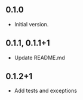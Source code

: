 ## 0.1.0

- Initial version.

## 0.1.1, 0.1.1+1

- Update README.md

## 0.1.2+1

- Add tests and exceptions